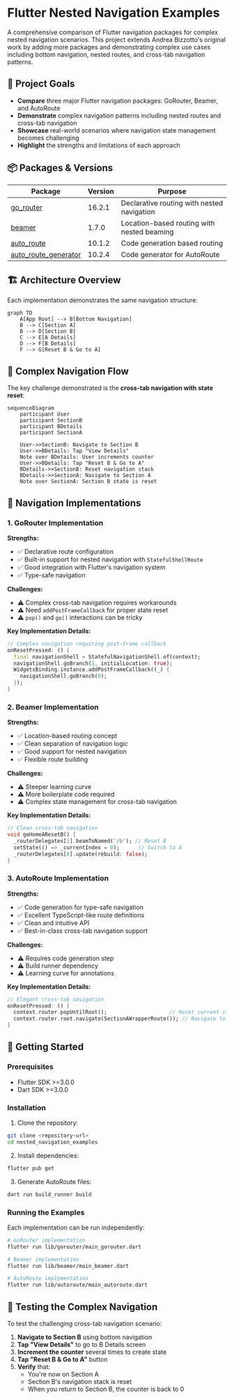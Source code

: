 # Flutter Nested Navigation Examples

A comprehensive comparison of Flutter navigation packages for complex nested navigation scenarios. This project extends Andrea Bizzotto's original work by adding more packages and demonstrating complex use cases including bottom navigation, nested routes, and cross-tab navigation patterns.

## 🎯 Project Goals

- **Compare** three major Flutter navigation packages: GoRouter, Beamer, and AutoRoute
- **Demonstrate** complex navigation patterns including nested routes and cross-tab navigation
- **Showcase** real-world scenarios where navigation state management becomes challenging
- **Highlight** the strengths and limitations of each approach

## 📦 Packages & Versions

| Package | Version | Purpose |
|---------|---------|---------|
| [go_router](https://pub.dev/packages/go_router) | 16.2.1 | Declarative routing with nested navigation |
| [beamer](https://pub.dev/packages/beamer) | 1.7.0 | Location-based routing with nested beaming |
| [auto_route](https://pub.dev/packages/auto_route) | 10.1.2 | Code generation based routing |
| [auto_route_generator](https://pub.dev/packages/auto_route_generator) | 10.2.4 | Code generator for AutoRoute |

## 🏗️ Architecture Overview

Each implementation demonstrates the same navigation structure:

```mermaid
graph TD
    A[App Root] --> B[Bottom Navigation]
    B --> C[Section A]
    B --> D[Section B]
    C --> E[A Details]
    D --> F[B Details]
    F --> G[Reset B & Go to A]

```

## 🔄 Complex Navigation Flow

The key challenge demonstrated is the **cross-tab navigation with state reset**:

```mermaid
sequenceDiagram
    participant User
    participant SectionB
    participant BDetails
    participant SectionA
    
    User->>SectionB: Navigate to Section B
    User->>BDetails: Tap "View Details"
    Note over BDetails: User increments counter
    User->>BDetails: Tap "Reset B & Go to A"
    BDetails->>SectionB: Reset navigation stack
    BDetails->>SectionA: Navigate to Section A
    Note over SectionA: Section B state is reset
```

## 📱 Navigation Implementations

### 1. GoRouter Implementation

**Strengths:**
- ✅ Declarative route configuration
- ✅ Built-in support for nested navigation with `StatefulShellRoute`
- ✅ Good integration with Flutter's navigation system
- ✅ Type-safe navigation

**Challenges:**
- ⚠️ Complex cross-tab navigation requires workarounds
- ⚠️ Need `addPostFrameCallback` for proper state reset
- ⚠️ `pop()` and `go()` interactions can be tricky

**Key Implementation Details:**
```dart
// Complex navigation requiring post-frame callback
onResetPressed: () {
  final navigationShell = StatefulNavigationShell.of(context);
  navigationShell.goBranch(1, initialLocation: true);
  WidgetsBinding.instance.addPostFrameCallback((_) {
    navigationShell.goBranch(0);
  });
}
```

### 2. Beamer Implementation

**Strengths:**
- ✅ Location-based routing concept
- ✅ Clean separation of navigation logic
- ✅ Good support for nested navigation
- ✅ Flexible route building

**Challenges:**
- ⚠️ Steeper learning curve
- ⚠️ More boilerplate code required
- ⚠️ Complex state management for cross-tab navigation

**Key Implementation Details:**
```dart
// Clean cross-tab navigation
void goHomeAResetB() {
  _routerDelegates[1].beamToNamed('/b'); // Reset B
  setState(() => _currentIndex = 0);      // Switch to A
  _routerDelegates[0].update(rebuild: false);
}
```

### 3. AutoRoute Implementation

**Strengths:**
- ✅ Code generation for type-safe navigation
- ✅ Excellent TypeScript-like route definitions
- ✅ Clean and intuitive API
- ✅ Best-in-class cross-tab navigation support

**Challenges:**
- ⚠️ Requires code generation step
- ⚠️ Build runner dependency
- ⚠️ Learning curve for annotations

**Key Implementation Details:**
```dart
// Elegant cross-tab navigation
onResetPressed: () {
  context.router.popUntilRoot();                    // Reset current stack
  context.router.root.navigate(SectionAWrapperRoute()); // Navigate to A
}
```

## 🚀 Getting Started

### Prerequisites
- Flutter SDK >=3.0.0
- Dart SDK >=3.0.0

### Installation

1. Clone the repository:
```bash
git clone <repository-url>
cd nested_navigation_examples
```

2. Install dependencies:
```bash
flutter pub get
```

3. Generate AutoRoute files:
```bash
dart run build_runner build
```

### Running the Examples

Each implementation can be run independently:

```bash
# GoRouter implementation
flutter run lib/gorouter/main_gorouter.dart

# Beamer implementation  
flutter run lib/beamer/main_beamer.dart

# AutoRoute implementation
flutter run lib/autoroute/main_autoroute.dart
```

## 🧪 Testing the Complex Navigation

To test the challenging cross-tab navigation scenario:

1. **Navigate to Section B** using bottom navigation
2. **Tap "View Details"** to go to B Details screen
3. **Increment the counter** several times to create state
4. **Tap "Reset B & Go to A"** button
5. **Verify** that:
   - You're now on Section A
   - Section B's navigation stack is reset
   - When you return to Section B, the counter is back to 0
